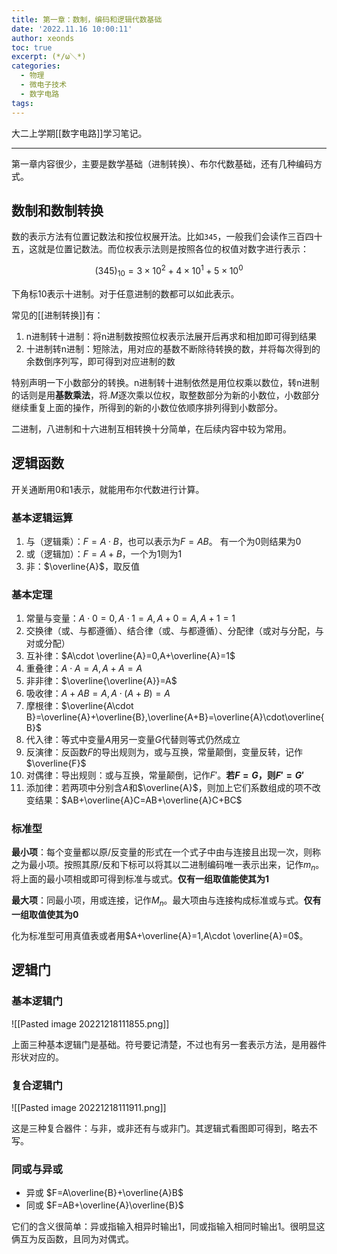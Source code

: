```yaml
---
title: 第一章：数制，编码和逻辑代数基础
date: '2022.11.16 10:00:11'
author: xeonds
toc: true
excerpt: (*/ω＼*)
categories:
  - 物理
  - 微电子技术
  - 数字电路
tags:
---
```


大二上学期[[数字电路]]学习笔记。

---

第一章内容很少，主要是数学基础（进制转换）、布尔代数基础，还有几种编码方式。

## 数制和数制转换

数的表示方法有位置记数法和按位权展开法。比如`345`，一般我们会读作三百四十五，这就是位置记数法。而位权表示法则是按照各位的权值对数字进行表示：

$$
(345)_{10}=3\times 10^2+4\times 10^1+5\times 10^0
$$

下角标10表示十进制。对于任意进制的数都可以如此表示。

常见的[[进制转换]]有：

1. n进制转十进制：将n进制数按照位权表示法展开后再求和相加即可得到结果
2. 十进制转n进制：短除法，用对应的基数不断除待转换的数，并将每次得到的余数倒序列写，即可得到对应进制的数

特别声明一下小数部分的转换。n进制转十进制依然是用位权乘以数位，转n进制的话则是用**基数乘法**，将$.M$逐次乘以位权，取整数部分为新的小数位，小数部分继续重复上面的操作，所得到的新的小数位依顺序排列得到小数部分。

二进制，八进制和十六进制互相转换十分简单，在后续内容中较为常用。

## 逻辑函数

开关通断用0和1表示，就能用布尔代数进行计算。

### 基本逻辑运算

1. 与（逻辑乘）：$F=A\cdot B$，也可以表示为$F=AB$。 有一个为0则结果为0
2. 或（逻辑加）：$F=A+B$，一个为1则为1
3. 非：$\overline{A}$，取反值

### 基本定理

1. 常量与变量：$A\cdot 0 = 0, A\cdot 1=A,A+0=A,A+1=1$
2. 交换律（或、与都遵循）、结合律（或、与都遵循）、分配律（或对与分配，与对或分配）
3. 互补律：$A\cdot \overline{A}=0,A+\overline{A}=1$
3. 重叠律：$A\cdot A=A,A+A=A$
4. 非非律：$\overline{\overline{A}}=A$
5. 吸收律：$A+AB=A,A\cdot (A+B)=A$
6. 摩根律：$\overline{A\cdot B}=\overline{A}+\overline{B},\overline{A+B}=\overline{A}\cdot\overline{B}$
7. 代入律：等式中变量$A$用另一变量$G$代替则等式仍然成立
8. 反演律：反函数$F$的导出规则为，或与互换，常量颠倒，变量反转，记作$\overline{F}$
9. 对偶律：导出规则：或与互换，常量颠倒，记作$F'$。**若$F=G$，则$F'=G'$**
10. 添加律：若两项中分别含$A$和$\overline{A}$，则加上它们系数组成的项不改变结果：$AB+\overline{A}C=AB+\overline{A}C+BC$

### 标准型

**最小项**：每个变量都以原/反变量的形式在一个式子中由与连接且出现一次，则称之为最小项。按照其原/反和下标可以将其以二进制编码唯一表示出来，记作$m_n$。将上面的最小项相或即可得到标准与或式。**仅有一组取值能使其为1**

**最大项**：同最小项，用或连接，记作$M_n$。最大项由与连接构成标准或与式。**仅有一组取值使其为0**

化为标准型可用真值表或者用$A+\overline{A}=1,A\cdot \overline{A}=0$。

## 逻辑门

### 基本逻辑门

![[Pasted image 20221218111855.png]]

上面三种基本逻辑门是基础。符号要记清楚，不过也有另一套表示方法，是用器件形状对应的。

### 复合逻辑门

![[Pasted image 20221218111911.png]]

这是三种复合器件：与非，或非还有与或非门。其逻辑式看图即可得到，略去不写。

### 同或与异或

- 异或 $F=A\overline{B}+\overline{A}B$
- 同或 $F=AB+\overline{A}\overline{B}$

它们的含义很简单：异或指输入相异时输出1，同或指输入相同时输出1。很明显这俩互为反函数，且同为对偶式。